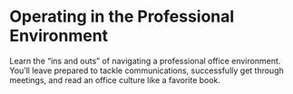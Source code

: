 # Operating in the Professional Environment 

Learn the “ins and outs” of navigating a professional office environment. You’ll leave prepared to tackle communications, successfully get through meetings, and read an office culture like a favorite book.